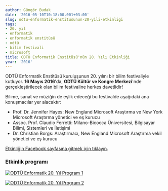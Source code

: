```yaml
---
author: Güngör Budak
date: '2016-05-10T10:18:00.001+03:00'
slug: odtu-enformatik-enstitusunun-20-yili-etkinligi
tags:
- 20. yıl
- enformatik
- enformatik enstitüsü
- odtü
- bilim festivali
- microsoft
title: ODTÜ Enformatik Enstitüsü'nün 20. Yılı Etkinliği
year: '2016'
---
```


ODTÜ Enformatik Enstitüsü kuruluşunun 20. yılını bir bilim festivaliyle kutluyor. **16 Mayıs 2016**'da, **ODTÜ Kültür ve Kongre Merkezi**'nde gerçekleştirilecek olan bilim festivaline herkes davetlidir!

Bilime, sanat ve müziğin de eşlik edeceği bu festivalde aşağıdaki ana konuşmacılar yer alacaktır:

* Prof. Dr. Jennifer Hayes: New England Microsoft Araştırma ve New York Microsoft Araştırma yönetici ve eş kurucu
* Assoc. Prof. Claudio Ferretti: Milano-Bicocca Üniversitesi, Bilgisayar Bilimi, Sistemleri ve İletişimi
* Dr. Christian Borgs: Araştırmacı, New England Microsoft Araştırma vekil yönetici ve eş kurucu

<a href="https://www.facebook.com/events/505333969650560/" target="_blank">Etkinliğin Facebook sayfasına gitmek için tıklayın</a>.

### Etkinlik programı

[![ODTÜ Enformatik 20. Yıl Program 1](/public/images/odtu-enformatik-20-yil-1.jpg)](/public/images/odtu-enformatik-20-yil-1.jpg)

[![ODTÜ Enformatik 20. Yıl Program 2](/public/images/odtu-enformatik-20-yil-2.jpg)](/public/images/odtu-enformatik-20-yil-2.jpg)
